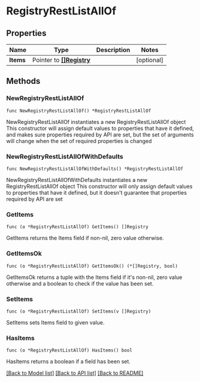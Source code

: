# RegistryRestListAllOf

## Properties

Name | Type | Description | Notes
------------ | ------------- | ------------- | -------------
**Items** | Pointer to [**[]Registry**](Registry.md) |  | [optional] 


## Methods

### NewRegistryRestListAllOf

`func NewRegistryRestListAllOf() *RegistryRestListAllOf`

NewRegistryRestListAllOf instantiates a new RegistryRestListAllOf object
This constructor will assign default values to properties that have it defined,
and makes sure properties required by API are set, but the set of arguments
will change when the set of required properties is changed

### NewRegistryRestListAllOfWithDefaults

`func NewRegistryRestListAllOfWithDefaults() *RegistryRestListAllOf`

NewRegistryRestListAllOfWithDefaults instantiates a new RegistryRestListAllOf object
This constructor will only assign default values to properties that have it defined,
but it doesn't guarantee that properties required by API are set


### GetItems

`func (o *RegistryRestListAllOf) GetItems() []Registry`

GetItems returns the Items field if non-nil, zero value otherwise.

### GetItemsOk

`func (o *RegistryRestListAllOf) GetItemsOk() (*[]Registry, bool)`

GetItemsOk returns a tuple with the Items field if it's non-nil, zero value otherwise
and a boolean to check if the value has been set.

### SetItems

`func (o *RegistryRestListAllOf) SetItems(v []Registry)`

SetItems sets Items field to given value.

### HasItems

`func (o *RegistryRestListAllOf) HasItems() bool`

HasItems returns a boolean if a field has been set.



[[Back to Model list]](../README.md#documentation-for-models) [[Back to API list]](../README.md#documentation-for-api-endpoints) [[Back to README]](../README.md)

